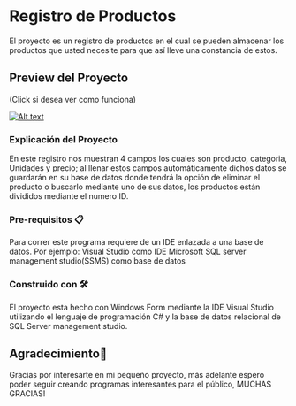 # Registro de Productos
El proyecto es un registro de productos en el cual se pueden almacenar los productos que usted necesite para que así lleve una constancia de estos.

## Preview del Proyecto

(Click si desea ver como funciona)

[![Alt text](https://img.youtube.com/vi/DCnuS8ys3Os/0.jpg)](https://www.youtube.com/watch?v=DCnuS8ys3Os)

### Explicación del Proyecto
En este registro nos muestran 4 campos los cuales son producto, categoria, Unidades y precio; al llenar estos campos automáticamente dichos datos se guardarán en su base de datos donde tendrá la opción de eliminar el producto o buscarlo mediante uno de sus datos, los productos están divididos mediante el numero ID.

### Pre-requisitos 📋

Para correr este programa requiere de un IDE enlazada a una base de datos.
Por ejemplo:
Visual Studio como IDE 
Microsoft SQL server management studio(SSMS) como base de datos

### Construido con 🛠️

El proyecto esta hecho con Windows Form mediante la IDE Visual Studio utilizando
el lenguaje de programación C# y la base de datos relacional de SQL Server management studio.

## Agradecimiento🎁

Gracias por interesarte en mi pequeño proyecto, más adelante espero poder seguir creando programas interesantes para el público, MUCHAS GRACIAS!
